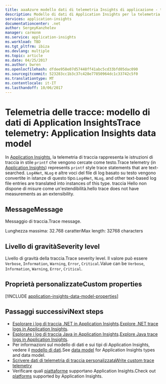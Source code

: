 ```yaml
---
title: aaaAzure modello dati di telemetria Insights di applicazione - traccia telemetria | Documenti Microsoft
description: Modello di dati di Application Insights per la telemetria delle tracce
services: application-insights
documentationcenter: .net
author: SergeyKanzhelev
manager: carmonm
ms.service: application-insights
ms.workload: TBD
ms.tgt_pltfrm: ibiza
ms.devlang: multiple
ms.topic: article
ms.date: 04/25/2017
ms.author: bwren
ms.openlocfilehash: dfdee958e07d57448ff41abc5cd33bfd05dac090
ms.sourcegitcommit: 523283cc1b3c37c428e77850964dc1c33742c5f0
ms.translationtype: MT
ms.contentlocale: it-IT
ms.lasthandoff: 10/06/2017
---
```

# <a name="trace-telemetry-application-insights-data-model"></a><span data-ttu-id="368ca-103">Telemetria delle tracce: modello di dati di Application Insights</span><span class="sxs-lookup"><span data-stu-id="368ca-103">Trace telemetry: Application Insights data model</span></span>

<span data-ttu-id="368ca-104">In [Application Insights](app-insights-overview.md), la telemetria di traccia rappresenta le istruzioni di traccia in stile `printf` che vengono cercate come testo.</span><span class="sxs-lookup"><span data-stu-id="368ca-104">Trace telemetry (in [Application Insights](app-insights-overview.md)) represents `printf` style trace statements that are text-searched.</span></span> <span data-ttu-id="368ca-105">`Log4Net`, `NLog` e altre voci del file di log basato su testo vengono convertite in istanze di questo tipo.</span><span class="sxs-lookup"><span data-stu-id="368ca-105">`Log4Net`, `NLog`, and other text-based log file entries are translated into instances of this type.</span></span> <span data-ttu-id="368ca-106">traccia Hello non dispone di misure come un'estendibilità.</span><span class="sxs-lookup"><span data-stu-id="368ca-106">hello trace does not have measurements as an extensibility.</span></span>

## <a name="message"></a><span data-ttu-id="368ca-107">Message</span><span class="sxs-lookup"><span data-stu-id="368ca-107">Message</span></span>

<span data-ttu-id="368ca-108">Messaggio di traccia.</span><span class="sxs-lookup"><span data-stu-id="368ca-108">Trace message.</span></span>

<span data-ttu-id="368ca-109">Lunghezza massima: 32.768 caratteri</span><span class="sxs-lookup"><span data-stu-id="368ca-109">Max length: 32768 characters</span></span>

## <a name="severity-level"></a><span data-ttu-id="368ca-110">Livello di gravità</span><span class="sxs-lookup"><span data-stu-id="368ca-110">Severity level</span></span>

<span data-ttu-id="368ca-111">Livello di gravità della traccia.</span><span class="sxs-lookup"><span data-stu-id="368ca-111">Trace severity level.</span></span> <span data-ttu-id="368ca-112">Il valore può essere `Verbose`, `Information`, `Warning`, `Error`, `Critical`.</span><span class="sxs-lookup"><span data-stu-id="368ca-112">Value can be `Verbose`, `Information`, `Warning`, `Error`, `Critical`.</span></span>

## <a name="custom-properties"></a><span data-ttu-id="368ca-113">Proprietà personalizzate</span><span class="sxs-lookup"><span data-stu-id="368ca-113">Custom properties</span></span>

[!INCLUDE [application-insights-data-model-properties](../../includes/application-insights-data-model-properties.md)]

## <a name="next-steps"></a><span data-ttu-id="368ca-114">Passaggi successivi</span><span class="sxs-lookup"><span data-stu-id="368ca-114">Next steps</span></span>

- <span data-ttu-id="368ca-115">[Esplorare i log di traccia .NET in Application Insights](app-insights-asp-net-trace-logs.md).</span><span class="sxs-lookup"><span data-stu-id="368ca-115">[Explore .NET trace logs in Application Insights](app-insights-asp-net-trace-logs.md).</span></span>
- <span data-ttu-id="368ca-116">[Esplorare i log di traccia Java in Application Insights](app-insights-java-trace-logs.md).</span><span class="sxs-lookup"><span data-stu-id="368ca-116">[Explore Java trace logs in Application Insights](app-insights-java-trace-logs.md).</span></span>
- <span data-ttu-id="368ca-117">Per informazioni sul modello di dati e sui tipi di Application Insights, vedere il [modello di dati](application-insights-data-model.md).</span><span class="sxs-lookup"><span data-stu-id="368ca-117">See [data model](application-insights-data-model.md) for Application Insights types and data model.</span></span>
- [<span data-ttu-id="368ca-118">Scrivere dati di telemetria di traccia personalizzata</span><span class="sxs-lookup"><span data-stu-id="368ca-118">Write custom trace telemetry</span></span>](app-insights-api-custom-events-metrics.md#tracktrace)
- <span data-ttu-id="368ca-119">Verificare quali [piattaforme](app-insights-platforms.md) supportano Application Insights.</span><span class="sxs-lookup"><span data-stu-id="368ca-119">Check out [platforms](app-insights-platforms.md) supported by Application Insights.</span></span>
